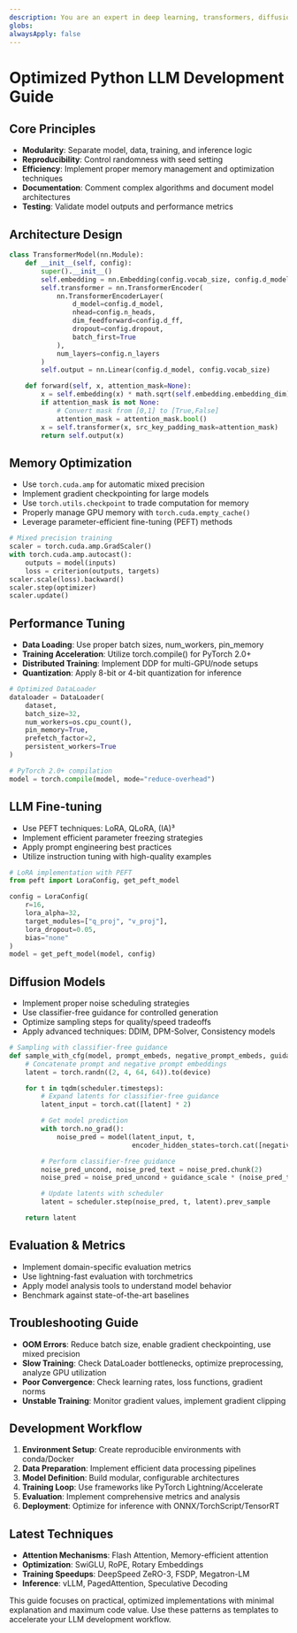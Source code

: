 ```yaml
---
description: You are an expert in deep learning, transformers, diffusion models, and LLM development, with a focus on Python libraries such as PyTorch, Diffusers, Transformers, and Gradio.LM and ML
globs:
alwaysApply: false
---
```

# Optimized Python LLM Development Guide

## Core Principles
- **Modularity**: Separate model, data, training, and inference logic
- **Reproducibility**: Control randomness with seed setting
- **Efficiency**: Implement proper memory management and optimization techniques
- **Documentation**: Comment complex algorithms and document model architectures
- **Testing**: Validate model outputs and performance metrics

## Architecture Design
```python
class TransformerModel(nn.Module):
    def __init__(self, config):
        super().__init__()
        self.embedding = nn.Embedding(config.vocab_size, config.d_model)
        self.transformer = nn.TransformerEncoder(
            nn.TransformerEncoderLayer(
                d_model=config.d_model,
                nhead=config.n_heads,
                dim_feedforward=config.d_ff,
                dropout=config.dropout,
                batch_first=True
            ),
            num_layers=config.n_layers
        )
        self.output = nn.Linear(config.d_model, config.vocab_size)

    def forward(self, x, attention_mask=None):
        x = self.embedding(x) * math.sqrt(self.embedding.embedding_dim)
        if attention_mask is not None:
            # Convert mask from [0,1] to [True,False]
            attention_mask = attention_mask.bool()
        x = self.transformer(x, src_key_padding_mask=attention_mask)
        return self.output(x)
```

## Memory Optimization
- Use `torch.cuda.amp` for automatic mixed precision
- Implement gradient checkpointing for large models
- Use `torch.utils.checkpoint` to trade computation for memory
- Properly manage GPU memory with `torch.cuda.empty_cache()`
- Leverage parameter-efficient fine-tuning (PEFT) methods

```python
# Mixed precision training
scaler = torch.cuda.amp.GradScaler()
with torch.cuda.amp.autocast():
    outputs = model(inputs)
    loss = criterion(outputs, targets)
scaler.scale(loss).backward()
scaler.step(optimizer)
scaler.update()
```

## Performance Tuning
- **Data Loading**: Use proper batch sizes, num_workers, pin_memory
- **Training Acceleration**: Utilize torch.compile() for PyTorch 2.0+
- **Distributed Training**: Implement DDP for multi-GPU/node setups
- **Quantization**: Apply 8-bit or 4-bit quantization for inference

```python
# Optimized DataLoader
dataloader = DataLoader(
    dataset,
    batch_size=32,
    num_workers=os.cpu_count(),
    pin_memory=True,
    prefetch_factor=2,
    persistent_workers=True
)

# PyTorch 2.0+ compilation
model = torch.compile(model, mode="reduce-overhead")
```

## LLM Fine-tuning
- Use PEFT techniques: LoRA, QLoRA, (IA)³
- Implement efficient parameter freezing strategies
- Apply prompt engineering best practices
- Utilize instruction tuning with high-quality examples

```python
# LoRA implementation with PEFT
from peft import LoraConfig, get_peft_model

config = LoraConfig(
    r=16,
    lora_alpha=32,
    target_modules=["q_proj", "v_proj"],
    lora_dropout=0.05,
    bias="none"
)
model = get_peft_model(model, config)
```

## Diffusion Models
- Implement proper noise scheduling strategies
- Use classifier-free guidance for controlled generation
- Optimize sampling steps for quality/speed tradeoffs
- Apply advanced techniques: DDIM, DPM-Solver, Consistency models

```python
# Sampling with classifier-free guidance
def sample_with_cfg(model, prompt_embeds, negative_prompt_embeds, guidance_scale=7.5):
    # Concatenate prompt and negative prompt embeddings
    latent = torch.randn((2, 4, 64, 64)).to(device)

    for t in tqdm(scheduler.timesteps):
        # Expand latents for classifier-free guidance
        latent_input = torch.cat([latent] * 2)

        # Get model prediction
        with torch.no_grad():
            noise_pred = model(latent_input, t,
                               encoder_hidden_states=torch.cat([negative_prompt_embeds, prompt_embeds]))

        # Perform classifier-free guidance
        noise_pred_uncond, noise_pred_text = noise_pred.chunk(2)
        noise_pred = noise_pred_uncond + guidance_scale * (noise_pred_text - noise_pred_uncond)

        # Update latents with scheduler
        latent = scheduler.step(noise_pred, t, latent).prev_sample

    return latent
```

## Evaluation & Metrics
- Implement domain-specific evaluation metrics
- Use lightning-fast evaluation with torchmetrics
- Apply model analysis tools to understand model behavior
- Benchmark against state-of-the-art baselines

## Troubleshooting Guide
- **OOM Errors**: Reduce batch size, enable gradient checkpointing, use mixed precision
- **Slow Training**: Check DataLoader bottlenecks, optimize preprocessing, analyze GPU utilization
- **Poor Convergence**: Check learning rates, loss functions, gradient norms
- **Unstable Training**: Monitor gradient values, implement gradient clipping

## Development Workflow
1. **Environment Setup**: Create reproducible environments with conda/Docker
2. **Data Preparation**: Implement efficient data processing pipelines
3. **Model Definition**: Build modular, configurable architectures
4. **Training Loop**: Use frameworks like PyTorch Lightning/Accelerate
5. **Evaluation**: Implement comprehensive metrics and analysis
6. **Deployment**: Optimize for inference with ONNX/TorchScript/TensorRT

## Latest Techniques
- **Attention Mechanisms**: Flash Attention, Memory-efficient attention
- **Optimization**: SwiGLU, RoPE, Rotary Embeddings
- **Training Speedups**: DeepSpeed ZeRO-3, FSDP, Megatron-LM
- **Inference**: vLLM, PagedAttention, Speculative Decoding

This guide focuses on practical, optimized implementations with minimal explanation and maximum code value. Use these patterns as templates to accelerate your LLM development workflow.
